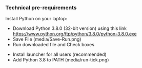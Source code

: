 ### Technical pre-requirements
Install Python on your laptop:
* Download Python 3.8.0 (32-bit version) using this link https://www.python.org/ftp/python/3.8.0/python-3.8.0.exe
* Save File
(media/Save-Run.png)
* Run downloaded file and Check boxes
 - Install launcher for all users (recommended)
 - Add Python 3.8 to PATH
 (media/run-tick.png)
